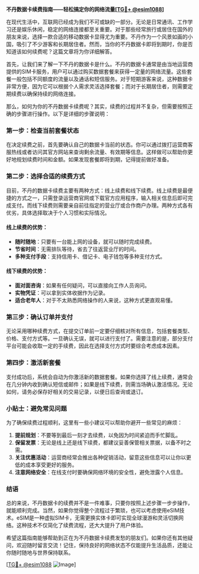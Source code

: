 **不丹数据卡续费指南——轻松搞定你的网络流量[[TG💪+ @esim1088](https://t.me/s/esim1088)]**

在现代生活中，互联网已经成为我们不可或缺的一部分。无论是日常通讯、工作学习还是娱乐休闲，稳定的网络连接都至关重要。对于那些经常旅行或居住在国外的朋友来说，选择一款合适的移动数据卡显得尤为重要。不丹作为一个风景如画的小国，吸引了不少游客和长期居住者。然而，当你的不丹数据卡即将到期时，你是否知道该如何续费呢？这篇文章将为你详细解答。

首先，让我们来了解一下不丹的数据卡是什么。不丹的数据卡通常是由当地运营商提供的SIM卡服务，用户可以通过购买数据套餐来获得一定量的网络流量。这些套餐一般包括不同额度的流量以及通话和短信服务。对于短期游客来说，这种数据卡非常方便，因为它可以根据个人需求灵活选择套餐；而对于长期居住者，则需要定期续费以确保持续的网络连接。

那么，如何为你的不丹数据卡续费呢？其实，续费的过程并不复杂，但需要按照正确的步骤进行操作。以下是详细的步骤说明：

### 第一步：检查当前套餐状态

在决定续费之前，首先要确认自己的数据卡当前的状态。你可以通过拨打运营商客服热线或者访问其官方网站来查询剩余流量、有效期等信息。这样做可以帮助你更好地规划续费时间和金额。如果发现套餐即将到期，记得提前做好准备。

### 第二步：选择合适的续费方式

目前，不丹的数据卡续费主要有两种方式：线上续费和线下续费。线上续费是最便捷的方式之一，只需登录运营商官网或下载官方应用程序，输入相关信息后即可完成支付。而线下续费则需要亲自前往指定的营业厅或合作商户办理。两种方式各有优劣，具体选择取决于个人习惯和实际情况。

#### 线上续费的优势：
- **随时随地**：只要有一台能上网的设备，就可以随时完成续费。
- **节省时间**：无需排队等待，省去了往返营业厅的时间。
- **多种支付手段**：支持信用卡、借记卡、电子钱包等多种支付方式。

#### 线下续费的优势：
- **面对面咨询**：如果有任何疑问，可以直接向工作人员询问。
- **实物凭证**：可以拿到实体收据作为记录。
- **适合老年人**：对于不太熟悉网络操作的人来说，这种方式更直观易懂。

### 第三步：确认订单并支付

无论采用哪种续费方式，在提交订单前一定要仔细核对所有信息，包括套餐类型、价格、支付方式等。一旦确认无误，就可以进行支付了。需要注意的是，部分支付平台可能会收取一定的手续费，因此在选择支付方式时要综合考虑成本因素。

### 第四步：激活新套餐

支付成功后，系统会自动为你激活新的数据套餐。如果你选择了线上续费，通常会在几分钟内收到确认短信或邮件；如果是线下续费，则需当场确认激活情况。无论如何，请务必保存好相关的交易记录，以便日后查询或退订。

### 小贴士：避免常见问题

为了确保续费过程顺利，这里有一些小建议可以帮助你避开一些常见的麻烦：
1. **提前规划**：不要等到最后一刻才去续费，以免因为时间紧迫而手忙脚乱。
2. **保留发票**：无论是线上还是线下续费，都建议妥善保管相关票据，以备不时之需。
3. **关注优惠活动**：运营商经常会推出各种促销活动，留意这些信息可以让你以更低的成本享受更好的服务。
4. **注意网络安全**：在线支付时要确保网络环境的安全性，避免泄露个人信息。

### 结语

总的来说，不丹数据卡的续费并不是一件难事，只要你按照上述步骤一步步操作，就能顺利完成。当然，如果你觉得整个流程过于繁琐，也可以考虑使用eSIM技术。eSIM是一种虚拟SIM卡，无需更换实体卡即可实现全球漫游和灵活切换网络。这种技术不仅简化了续费流程，还大大提升了用户体验。

希望这篇指南能够帮助到正在为不丹数据卡续费发愁的朋友们。如果你还有其他疑问，欢迎随时留言交流！记住，保持良好的网络状态不仅能提升生活品质，还能让你随时随地与世界保持联系。

[[TG💪+ @esim1088](https://t.me/s/esim1088) ![Image](https://i.postimg.cc/4NQfJmqS/Snipaste-2025-05-13-00-14-12.png)]
